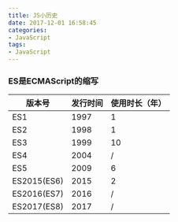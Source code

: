 ```yaml
---
title: JS小历史
date: 2017-12-01 16:58:45
categories:
- JavaScript
tags:
- JavaScript
---
```


### ES是ECMAScript的缩写

| 版本号 | 发行时间 | 使用时长（年） |
|-----------|----|----|
| ES1 | 1997 | 1 |
| ES2 | 1998 | 1 |
| ES3 | 1999 | 10 |
| ES4 | 2004 | / |
| ES5 | 2009 | 6 |
| ES2015(ES6) | 2015 | 2 |
| ES2016(ES7) | 2016 | / |
| ES2017(ES8) | 2017 | / |

